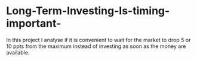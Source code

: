 # Long-Term-Investing-Is-timing-important-
In this project I analyse if it is convenient to wait for the market to drop 5 or 10 ppts from the maximum instead of investing as soon as the money are available. 
